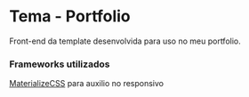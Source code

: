 # Tema - Portfolio

Front-end da template desenvolvida para uso no meu portfolio.

### Frameworks utilizados

[MaterializeCSS](http://materializecss.com) para auxilio no responsivo
